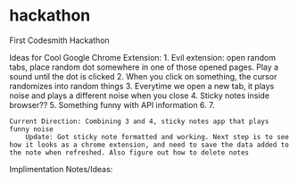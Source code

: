 # hackathon
First Codesmith Hackathon

Ideas for Cool Google Chrome Extension:
    1. Evil extension: open random tabs, place random dot somewhere in one of those opened pages. Play a sound until the dot is clicked
    2. When you click on something, the cursor randomizes into random things
    3. Everytime we open a new tab, it plays noise and plays a different noise when you close 
    4. Sticky notes inside browser??
    5. Something funny with API information
    6.
    7.

    Current Direction: Combining 3 and 4, sticky notes app that plays funny noise
        Update: Got sticky note formatted and working. Next step is to see how it looks as a chrome extension, and need to save the data added to the note when refreshed. Also figure out how to delete notes

Implimentation Notes/Ideas:
